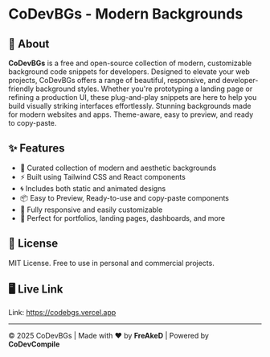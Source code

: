 # CoDevBGs - Modern Backgrounds

## 🧾 About

**CoDevBGs** is a free and open-source collection of modern, customizable background code snippets for developers. Designed to elevate your web projects, CoDevBGs offers a range of beautiful, responsive, and developer-friendly background styles. Whether you're prototyping a landing page or refining a production UI, these plug-and-play snippets are here to help you build visually striking interfaces effortlessly.
Stunning backgrounds made for modern websites and apps. Theme-aware, easy to preview, and ready to copy-paste.

## ✨ Features

- 🎨 Curated collection of modern and aesthetic backgrounds
- ⚡ Built using Tailwind CSS and React components
- 🌀 Includes both static and animated designs
- 📦 Easy to Preview, Ready-to-use and copy-paste components
- 📱 Fully responsive and easily customizable
- 💼 Perfect for portfolios, landing pages, dashboards, and more

## 📜 License

MIT License. Free to use in personal and commercial projects.

## 🖥 Live Link

Link: https://codebgs.vercel.app

---

© 2025 CoDevBGs | Made with ❤️ by **FreAkeD** | Powered by **CoDevCompile**